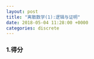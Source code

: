 ```yaml
---
layout: post
title: "离散数学(1):逻辑与证明"
date: 2018-05-04 11:28:00 +0000
categories: discrete
---
```


### 1.得分